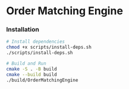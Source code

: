 # Order Matching Engine


### Installation
```bash
# Install dependencies
chmod +x scripts/install-deps.sh
./scripts/install-deps.sh 

# Build and Run
cmake -S . -B build
cmake --build build
./build/OrderMatchingEngine 
````
